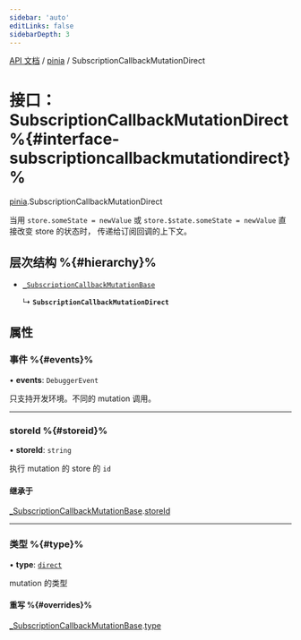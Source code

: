 ```yaml
---
sidebar: 'auto'
editLinks: false
sidebarDepth: 3
---
```


[API 文档](../index.md) / [pinia](../modules/pinia.md) / SubscriptionCallbackMutationDirect

# 接口：SubscriptionCallbackMutationDirect %{#interface-subscriptioncallbackmutationdirect}%

[pinia](../modules/pinia.md).SubscriptionCallbackMutationDirect

当用 `store.someState = newValue`
或 `store.$state.someState = newValue` 直接改变 store 的状态时，
传递给订阅回调的上下文。

## 层次结构 %{#hierarchy}%

- [`_SubscriptionCallbackMutationBase`](pinia._SubscriptionCallbackMutationBase.md)

  ↳ **`SubscriptionCallbackMutationDirect`**

## 属性

### 事件 %{#events}%

• **events**: `DebuggerEvent`

只支持开发环境。不同的 mutation 调用。

---

### storeId %{#storeid}%

• **storeId**: `string`

执行 mutation 的 store 的 `id`

#### 继承于

[\_SubscriptionCallbackMutationBase](pinia._SubscriptionCallbackMutationBase.md).[storeId](pinia._SubscriptionCallbackMutationBase.md#storeid)

---

### 类型 %{#type}%

• **type**: [`direct`](../enums/pinia.MutationType.md#direct)

mutation 的类型

#### 重写 %{#overrides}%

[\_SubscriptionCallbackMutationBase](pinia._SubscriptionCallbackMutationBase.md).[type](pinia._SubscriptionCallbackMutationBase.md#type)
